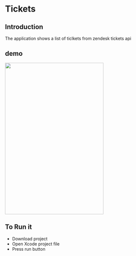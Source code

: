 # Tickets

## Introduction
The application  shows a list of ticlkets from zendesk tickets api

## demo
<img src="http://hanabelete.com/tickets.png" width="325" height="500">

## To Run it
 * Download project 
 * Open Xcode project file
 * Press run button
 
